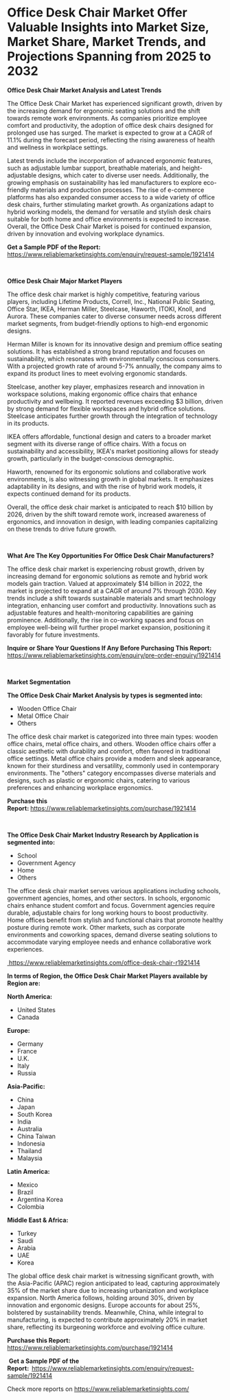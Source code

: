 <p><h1>Office Desk Chair Market Offer Valuable Insights into Market Size, Market Share, Market Trends, and Projections Spanning from 2025 to 2032</h1></p><p><strong>Office Desk Chair Market Analysis and Latest Trends</strong></p>
<p><p>The Office Desk Chair Market has experienced significant growth, driven by the increasing demand for ergonomic seating solutions and the shift towards remote work environments. As companies prioritize employee comfort and productivity, the adoption of office desk chairs designed for prolonged use has surged. The market is expected to grow at a CAGR of 11.1% during the forecast period, reflecting the rising awareness of health and wellness in workplace settings.</p><p>Latest trends include the incorporation of advanced ergonomic features, such as adjustable lumbar support, breathable materials, and height-adjustable designs, which cater to diverse user needs. Additionally, the growing emphasis on sustainability has led manufacturers to explore eco-friendly materials and production processes. The rise of e-commerce platforms has also expanded consumer access to a wide variety of office desk chairs, further stimulating market growth. As organizations adapt to hybrid working models, the demand for versatile and stylish desk chairs suitable for both home and office environments is expected to increase. Overall, the Office Desk Chair Market is poised for continued expansion, driven by innovation and evolving workplace dynamics.</p></p>
<p><strong>Get a Sample PDF of the Report:&nbsp;</strong> <a href="https://www.reliablemarketinsights.com/enquiry/request-sample/1921414?utm_campaign=2281&utm_medium=2&utm_source=Github&utm_content=ia&utm_term=08022025&utm_id=office-desk-chair">https://www.reliablemarketinsights.com/enquiry/request-sample/1921414</a></p>
<p>&nbsp;</p>
<p><strong>Office Desk Chair Major Market Players</strong></p>
<p><p>The office desk chair market is highly competitive, featuring various players, including Lifetime Products, Correll, Inc., National Public Seating, Office Star, IKEA, Herman Miller, Steelcase, Haworth, ITOKI, Knoll, and Aurora. These companies cater to diverse consumer needs across different market segments, from budget-friendly options to high-end ergonomic designs.</p><p>Herman Miller is known for its innovative design and premium office seating solutions. It has established a strong brand reputation and focuses on sustainability, which resonates with environmentally conscious consumers. With a projected growth rate of around 5-7% annually, the company aims to expand its product lines to meet evolving ergonomic standards.</p><p>Steelcase, another key player, emphasizes research and innovation in workspace solutions, making ergonomic office chairs that enhance productivity and wellbeing. It reported revenues exceeding $3 billion, driven by strong demand for flexible workspaces and hybrid office solutions. Steelcase anticipates further growth through the integration of technology in its products.</p><p>IKEA offers affordable, functional design and caters to a broader market segment with its diverse range of office chairs. With a focus on sustainability and accessibility, IKEA's market positioning allows for steady growth, particularly in the budget-conscious demographic. </p><p>Haworth, renowned for its ergonomic solutions and collaborative work environments, is also witnessing growth in global markets. It emphasizes adaptability in its designs, and with the rise of hybrid work models, it expects continued demand for its products.</p><p>Overall, the office desk chair market is anticipated to reach $10 billion by 2026, driven by the shift toward remote work, increased awareness of ergonomics, and innovation in design, with leading companies capitalizing on these trends to drive future growth.</p></p>
<p>&nbsp;</p>
<p><strong>What Are The Key Opportunities For Office Desk Chair Manufacturers?</strong></p>
<p><p>The office desk chair market is experiencing robust growth, driven by increasing demand for ergonomic solutions as remote and hybrid work models gain traction. Valued at approximately $14 billion in 2022, the market is projected to expand at a CAGR of around 7% through 2030. Key trends include a shift towards sustainable materials and smart technology integration, enhancing user comfort and productivity. Innovations such as adjustable features and health-monitoring capabilities are gaining prominence. Additionally, the rise in co-working spaces and focus on employee well-being will further propel market expansion, positioning it favorably for future investments.</p></p>
<p><strong>Inquire or Share Your Questions If Any Before Purchasing This Report:</strong> <a href="https://www.reliablemarketinsights.com/enquiry/pre-order-enquiry/1921414?utm_campaign=2281&utm_medium=2&utm_source=Github&utm_content=ia&utm_term=08022025&utm_id=office-desk-chair">https://www.reliablemarketinsights.com/enquiry/pre-order-enquiry/1921414</a></p>
<p>&nbsp;</p>
<p><strong>Market Segmentation</strong></p>
<p><strong>The Office Desk Chair Market Analysis by types is segmented into:</strong></p>
<p><ul><li>Wooden Office Chair</li><li>Metal Office Chair</li><li>Others</li></ul></p>
<p><p>The office desk chair market is categorized into three main types: wooden office chairs, metal office chairs, and others. Wooden office chairs offer a classic aesthetic with durability and comfort, often favored in traditional office settings. Metal office chairs provide a modern and sleek appearance, known for their sturdiness and versatility, commonly used in contemporary environments. The "others" category encompasses diverse materials and designs, such as plastic or ergonomic chairs, catering to various preferences and enhancing workplace ergonomics.</p></p>
<p><strong>Purchase this Report:&nbsp;</strong><a href="https://www.reliablemarketinsights.com/purchase/1921414?utm_campaign=2281&utm_medium=2&utm_source=Github&utm_content=ia&utm_term=08022025&utm_id=office-desk-chair">https://www.reliablemarketinsights.com/purchase/1921414</a></p>
<p>&nbsp;</p>
<p><strong>The Office Desk Chair Market Industry Research by Application is segmented into:</strong></p>
<p><ul><li>School</li><li>Government Agency</li><li>Home</li><li>Others</li></ul></p>
<p><p>The office desk chair market serves various applications including schools, government agencies, homes, and other sectors. In schools, ergonomic chairs enhance student comfort and focus. Government agencies require durable, adjustable chairs for long working hours to boost productivity. Home offices benefit from stylish and functional chairs that promote healthy posture during remote work. Other markets, such as corporate environments and coworking spaces, demand diverse seating solutions to accommodate varying employee needs and enhance collaborative work experiences.</p></p>
<p><a href="https://www.reliablemarketinsights.com/office-desk-chair-r1921414?utm_campaign=2281&utm_medium=2&utm_source=Github&utm_content=ia&utm_term=08022025&utm_id=office-desk-chair">&nbsp;https://www.reliablemarketinsights.com/office-desk-chair-r1921414</a></p>
<p><strong>In terms of Region, the Office Desk Chair Market Players available by Region are:</strong></p>
<p>
    <p> <strong> North America: </strong>
        <ul>
            <li>United States</li>
            <li>Canada</li>
        </ul>
        </p> 
    <p> <strong> Europe: </strong>
        <ul>
            <li>Germany</li>
            <li>France</li>
            <li>U.K.</li>
            <li>Italy</li>
            <li>Russia</li>
        </ul>
        </p> 
    <p> <strong> Asia-Pacific: </strong>
        <ul>
            <li>China</li>
            <li>Japan</li>
            <li>South Korea</li>
            <li>India</li>
            <li>Australia</li>
            <li>China Taiwan</li>
            <li>Indonesia</li>
            <li>Thailand</li>
            <li>Malaysia</li>
        </ul>
        </p> 
    <p> <strong> Latin America: </strong>
        <ul>
            <li>Mexico</li>
            <li>Brazil</li>
            <li>Argentina Korea</li>
            <li>Colombia</li>
        </ul>
        </p> 
    <p> <strong> Middle East & Africa: </strong>
        <ul>
            <li>Turkey</li>
            <li>Saudi</li>
            <li>Arabia</li>
            <li>UAE</li>
            <li>Korea</li>
        </ul>
    </p>
    </p>
<p><p>The global office desk chair market is witnessing significant growth, with the Asia-Pacific (APAC) region anticipated to lead, capturing approximately 35% of the market share due to increasing urbanization and workplace expansion. North America follows, holding around 30%, driven by innovation and ergonomic designs. Europe accounts for about 25%, bolstered by sustainability trends. Meanwhile, China, while integral to manufacturing, is expected to contribute approximately 20% in market share, reflecting its burgeoning workforce and evolving office culture.</p></p>
<p><strong>Purchase this Report: </strong><a href="https://www.reliablemarketinsights.com/purchase/1921414?utm_campaign=2281&utm_medium=2&utm_source=Github&utm_content=ia&utm_term=08022025&utm_id=office-desk-chair">https://www.reliablemarketinsights.com/purchase/1921414</a></p>
<p>&nbsp;<strong>Get a Sample PDF of the Report:&nbsp;&nbsp;</strong><a href="https://www.reliablemarketinsights.com/enquiry/request-sample/1921414?utm_campaign=2281&utm_medium=2&utm_source=Github&utm_content=ia&utm_term=08022025&utm_id=office-desk-chair">https://www.reliablemarketinsights.com/enquiry/request-sample/1921414</a></p>
<p><strong></strong></p>
<p>Check more reports on <a href="https://www.reliablemarketinsights.com/?utm_campaign=2281&utm_medium=2&utm_source=Github&utm_content=ia&utm_term=08022025&utm_id=office-desk-chair">https://www.reliablemarketinsights.com/</a></p>